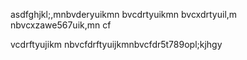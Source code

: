 asdfghjkl;,mnbvderyuikmn bvcdrtyuikmn bvcxdrtyuil,m nbvcxzawe567uik,mn cf




vcdrftyujikm nbvcfdrftyuijkmnbvcfdr5t789opl;kjhgy

